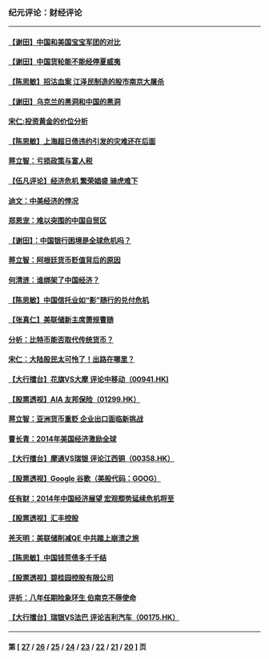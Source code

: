### 纪元评论：财经评论
---
#### [【谢田】中国和美国宝宝军团的对比](../../pages/nsc1026/n4114579.md) 
#### [【谢田】中国货轮能不能经停夏威夷](../../pages/nsc1026/n4109874.md) 
#### [【陈思敏】招沽血案 江泽民制造的股市南京大屠杀](../../pages/nsc1026/n4103372.md) 
#### [【谢田】乌克兰的黑洞和中国的黑洞](../../pages/nsc1026/n4102917.md) 
#### [宋仁:投资黄金的价位分析](../../pages/nsc1026/n4102914.md) 
#### [【陈思敏】上海超日债违约引发的灾难还在后面](../../pages/nsc1026/n4100447.md) 
#### [蒋立智：亏损政策与富人税](../../pages/nsc1026/n4098970.md) 
#### [【伍凡评论】经济危机 繁荣娼盛 骑虎难下](../../pages/nsc1026/n4093724.md) 
#### [迪文：中美经济的悖况](../../pages/nsc1026/n4093146.md) 
#### [郑恩宠：难以突围的中国自贸区](../../pages/nsc1026/n4090327.md) 
#### [【谢田】：中国银行困境是全球危机吗？](../../pages/nsc1026/n4089443.md) 
#### [蒋立智：阿根廷货币贬值背后的原因](../../pages/nsc1026/n4089165.md) 
#### [何清涟：谁绑架了中国经济？](../../pages/nsc1026/n4084784.md) 
#### [【陈思敏】中国信托业如“影”随行的兑付危机](../../pages/nsc1026/n4083955.md) 
#### [【张真仁】美联储新主席萧规曹随](../../pages/nsc1026/n4082006.md) 
#### [分析：比特币能否取代传统货币？](../../pages/nsc1026/n4072453.md) 
#### [宋仁：大陆股民太可怜了！出路在哪里？](../../pages/nsc1026/n4062224.md) 
#### [【大行擂台】花旗VS大摩 评论中移动（00941.HK)](../../pages/nsc1026/n4059375.md) 
#### [【股票透视】AIA 友邦保险（01299.HK）](../../pages/nsc1026/n4059361.md) 
#### [蒋立智：亚洲货币重贬 企业出口面临新挑战](../../pages/nsc1026/n4058549.md) 
#### [曹长青：2014年美国经济激励全球](../../pages/nsc1026/n4058224.md) 
#### [【大行擂台】摩通VS瑞银 评论江西铜（00358.HK）](../../pages/nsc1026/n4053497.md) 
#### [【股票透视】Google 谷歌（美股代码：GOOG）](../../pages/nsc1026/n4050960.md) 
#### [任有财：2014年中国经济展望  宏观颓势延续危机将至](../../pages/nsc1026/n4048207.md) 
#### [【股票透视】汇丰控股](../../pages/nsc1026/n4050986.md) 
#### [羌天明：美联储削减QE 中共踏上崩溃之旅](../../pages/nsc1026/n4044117.md) 
#### [【陈思敏】中国钱荒债多千千结](../../pages/nsc1026/n4043513.md) 
#### [【股票透视】碧桂园控股有限公司](../../pages/nsc1026/n4051003.md) 
#### [评析：八年任期险象环生 伯南克不辱使命](../../pages/nsc1026/n4040053.md) 
#### [【大行擂台】瑞银VS法巴 评论吉利汽车（00175.HK）](../../pages/nsc1026/n4051007.md) 

---
#### 第 [ [27](./27.md) / [26](./26.md) / [25](./25.md) / [24](./24.md) / [23](./23.md) / [22](./22.md) / [21](./21.md) / [20](./20.md) ] 页
